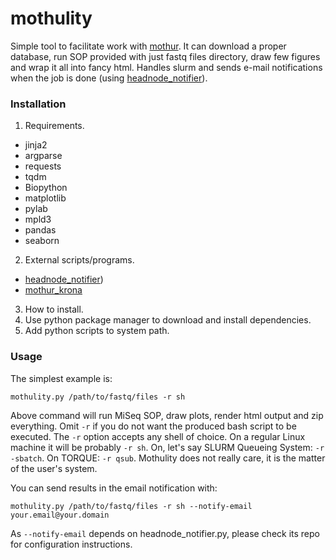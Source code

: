 # mothulity

Simple tool to facilitate work with [mothur](https://www.mothur.org/).
It can download a proper database, run SOP provided with just fastq files directory, draw few figures and wrap it all into fancy html. Handles slurm and sends e-mail notifications when the job is done (using [headnode_notifier](https://github.com/dizak/headnode_notifier/releases)).


### Installation

1. Requirements.
  * jinja2
  * argparse
  * requests
  * tqdm
  * Biopython
  * matplotlib
  * pylab
  * mpld3
  * pandas
  * seaborn

2. External scripts/programs.
  * [headnode_notifier](https://github.com/dizak/headnode_notifier/releases))
  * [mothur_krona](https://github.com/accaldwell/mothur_krona.git)

3. How to install.
  1. Use python package manager to download and install dependencies.
  2. Add python scripts to system path.

### Usage

The simplest example is:

```
mothulity.py /path/to/fastq/files -r sh
```

Above command will run MiSeq SOP, draw plots, render html output and zip everything.
Omit ```-r``` if you do not want the produced bash script to be executed.
The ```-r``` option accepts any shell of choice. On a regular Linux machine it will be probably ```-r sh```. On, let's say SLURM Queueing System: ```-r -sbatch```. On TORQUE: ```-r qsub```. Mothulity does not really care, it is the matter of the user's system.

You can send results in the email notification with:

```
mothulity.py /path/to/fastq/files -r sh --notify-email your.email@your.domain
```

As ```--notify-email``` depends on headnode_notifier.py, please check its repo for configuration instructions.
